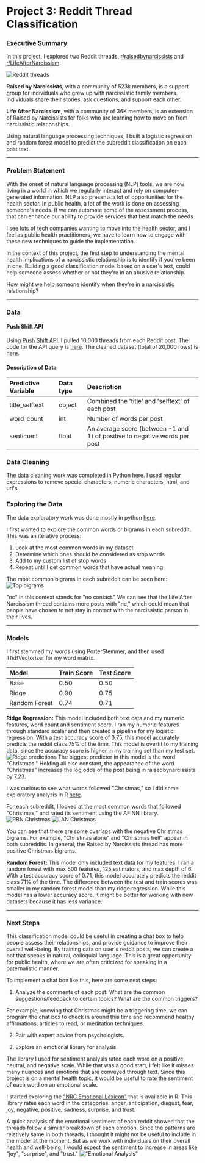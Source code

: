 # Project 3: Reddit Thread Classification

### Executive Summary

In this project, I explored two Reddit threads, [r/raisedbynarcissists](https://www.reddit.com/r/raisedbynarcissists/) and [r/LifeAfterNarcissism](https://www.reddit.com/r/LifeAfterNarcissism/).

![Reddit threads](./plots/reddit.png)

__Raised by Narcissists__, with a community of 523k members, is a support group for individuals who grew up with narcissistic family members. Individuals share their stories, ask questions, and support each other.

__Life After Narcissism__, with a community of 36K members, is an extension of Raised by Narcissists for folks who are learning how to move on from narcissistic relationships.

Using natural language processing techniques, I built a logistic regression and random forest model to predict the subreddit classification on each post text.

---

### Problem Statement
With the onset of natural language processing (NLP) tools, we are now living in a world in which we regularly interact and rely on computer-generated information. NLP also presents a lot of opportunities for the health sector. In public health, a lot of the work is done on assessing someone's needs. If we can automate some of the assessment process, that can enhance our ability to provide services that best match the needs.

I see lots of tech companies wanting to move into the health sector, and I feel as public health practitioners, we have to learn how to engage with these new techniques to guide the implementation.

In the context of this project, the first step to understanding the mental health implications of a narcissistic relationship is to identify if you've been in one. Building a good classification model based on a user's text, could help someone assess whether or not they're in an abusive relationship.

How might we help someone identify when they're in a narcissistic relationship?

---

### Data


#### Push Shift API
Using [Push Shift API](https://pushshift.io), I pulled 10,000 threads from each Reddit post. The code for the API query is [here](./code/01_reddit_api.ipynb). The cleaned dataset (total of 20,000 rows) is [here](./assets/reddit.pkl).

#### Description of Data


|Predictive Variable|Data type|Description|
|:---|:---|:---|
|title_selftext|object|Combined the 'title' and 'selftext' of each post|
|word_count|int|Number of words per post|
|sentiment|float|An average score (between -1 and 1) of positive to negative words per post|


### Data Cleaning


The data cleaning work was completed in Python [here](./code/02_clean.ipynb). I used regular expressions to remove special characters, numeric characters, html, and url's.

### Exploring the Data

The data exploratory work was done mostly in python [here](./code/02_eda.ipynb).


I first wanted to explore the common words or bigrams in each subreddit. This was an iterative process:

1. Look at the most common words in my dataset
2. Determine which ones should be considered as stop words
3. Add to my custom list of stop words
4. Repeat until I get common words that have actual meaning

The most common bigrams in each subreddit can be seen here:
![Top bigrams](./plots/top_bigrams.png)

"nc" in this context stands for "no contact." We can see that the Life After Narcissism thread contains more posts with "nc," which could mean that people have chosen to not stay in contact with the narcissistic person in their lives.

---

### Models

I first stemmed my words using PorterStemmer, and then used TfidfVectorizer for my word matrix.

|Model|Train Score|Test Score|
|:---|:---|:---|
|Base|0.50|0.50|
|Ridge|0.90|0.75|
|Random Forest|0.74|0.71|

__Ridge Regression:__
This model included both text data and my numeric features, word count and sentiment score. I ran my numeric features through standard scalar and then created a pipeline for my logistic regression. With a test accuracy score of 0.75, this model accurately predicts the reddit class 75% of the time. This model is overfit to my training data, since the accuracy score is higher in my training set than my test set.
![Ridge predictions](./plots/feature_coefs.png)
The biggest predictor in this model is the word "Christmas." Holding all else constant, the appearance of the word "Christmas" increases the log odds of the post being in raisedbynarcissists by 7.23.

I was curious to see what words followed "Christmas," so I did some exploratory analysis in R [here](./code/02_eda_emotional_analysis_R/emotional_analysis.R).

For each subreddit, I looked at the most common words that followed "Christmas," and rated its sentiment using the AFINN library.
![RBN Christmas](./plots/christmas_rbn.png)
![LAN Christmas](./plots/christmas_lan.png)

You can see that there are some overlaps with the negative Christmas bigrams. For example, "Christmas alone" and "Christmas hell" appear in both subreddits. In general, the Raised by Narcissists thread has more positive Christmas bigrams.


__Random Forest:__
This model only included text data for my features. I ran a random forest with max 500 features, 125 estimators, and max depth of 6. With a test accuracy score of 0.71, this model accurately predicts the reddit class 71% of the time. The difference between the test and train scores was smaller in my random forest model than my ridge regression. While this model has a lower accuracy score, it might be better for working with new datasets because it has less variance.

---

### Next Steps

This classification model could be useful in creating a chat box to help people assess their relationships, and provide guidance to improve their overall well-being. By training data on user's reddit posts, we can create a bot that speaks in natural, colloquial language. This is a great opportunity for public health, where we are often criticized for speaking in a paternalistic manner.

To implement a chat box like this, here are some next steps:

1. Analyze the comments of each post. What are the common suggestions/feedback to certain topics? What are the common triggers?

  For example, knowing that Christmas might be a triggering time, we can program the chat box to check in around this time and recommend healthy affirmations, articles to read, or meditation techniques.

2. Pair with expert advice from psychologists.

3. Explore an emotional library for analysis.

The library I used for sentiment analysis rated each word on a positive, neutral, and negative scale. While that was a good start, I felt like it misses many nuances and emotions that are conveyed through text. Since this project is on a mental health topic, it would be useful to rate the sentiment of each word on an emotional scale.

I started exploring the ["NRC Emotional Lexicon"](https://saifmohammad.com/WebPages/NRC-Emotion-Lexicon.htm) that is available in R. This library rates each word in the categories: anger, anticipation, disgust, fear, joy, negative, positive, sadness, surprise, and trust.

A quick analysis of the emotional sentiment of each reddit showed that the threads follow a similar breakdown of each emotion. Since the patterns are relatively same in both threads, I thought it might not be useful to include in the model at the moment. But as we work with individuals on their overall health and well-being, I would expect the sentiment to increase in areas like "joy", "surprise", and "trust."
!["Emotional Analysis"](./plots/emotional_sentiment.gif)
